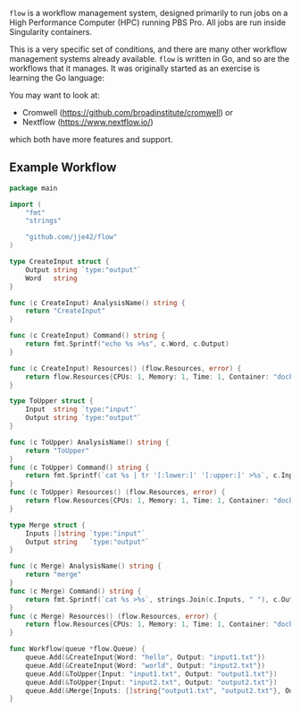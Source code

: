`flow` is a workflow management system, designed primarily to run jobs on a
High Performance Computer (HPC) running PBS Pro. All jobs are run inside
Singularity containers.

This is a very specific set of conditions, and there are many other workflow
management systems already available. `flow` is written in Go, and so are the workflows that it manages. It was originally started as an exercise is learning the Go language:

You may want to look at:

- Cromwell (https://github.com/broadinstitute/cromwell) or
- Nextflow (https://www.nextflow.io/)

which both have more features and support.

## Example Workflow

```go
package main

import (
	"fmt"
	"strings"

	"github.com/jje42/flow"
)

type CreateInput struct {
	Output string `type:"output"`
	Word   string
}

func (c CreateInput) AnalysisName() string {
	return "CreateInput"
}

func (c CreateInput) Command() string {
	return fmt.Sprintf("echo %s >%s", c.Word, c.Output)
}

func (c CreateInput) Resources() (flow.Resources, error) {
	return flow.Resources{CPUs: 1, Memory: 1, Time: 1, Container: "docker://debian:10"}, nil
}

type ToUpper struct {
	Input  string `type:"input"`
	Output string `type:"output"`
}

func (c ToUpper) AnalysisName() string {
	return "ToUpper"
}
func (c ToUpper) Command() string {
	return fmt.Sprintf(`cat %s | tr '[:lower:]' '[:upper:]' >%s`, c.Input, c.Output)
}
func (c ToUpper) Resources() (flow.Resources, error) {
	return flow.Resources{CPUs: 1, Memory: 1, Time: 1, Container: "docker://debian:10"}, nil
}

type Merge struct {
	Inputs []string `type:"input"`
	Output string   `type:"output"`
}

func (c Merge) AnalysisName() string {
	return "merge"
}
func (c Merge) Command() string {
	return fmt.Sprintf(`cat %s >%s`, strings.Join(c.Inputs, " "), c.Output)
}
func (c Merge) Resources() (flow.Resources, error) {
	return flow.Resources{CPUs: 1, Memory: 1, Time: 1, Container: "docker://debian:10"}, nil
}

func Workflow(queue *flow.Queue) {
	queue.Add(&CreateInput{Word: "hello", Output: "input1.txt"})
	queue.Add(&CreateInput{Word: "world", Output: "input2.txt"})
	queue.Add(&ToUpper{Input: "input1.txt", Output: "output1.txt"})
	queue.Add(&ToUpper{Input: "input2.txt", Output: "output2.txt"})
	queue.Add(&Merge{Inputs: []string{"output1.txt", "output2.txt"}, Output: "final.txt"})
}
```